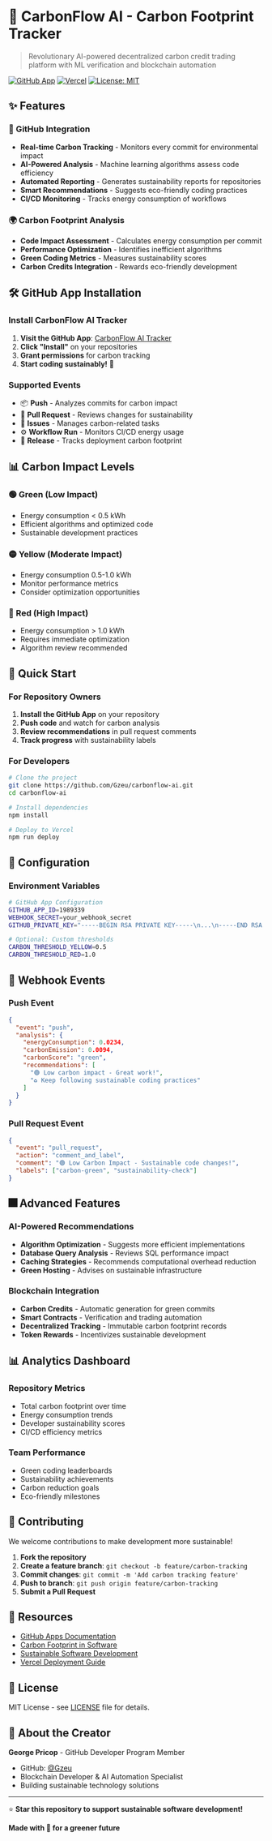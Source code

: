 # 🌱 CarbonFlow AI - Carbon Footprint Tracker

> Revolutionary AI-powered decentralized carbon credit trading platform with ML verification and blockchain automation

[![GitHub App](https://img.shields.io/badge/GitHub-App-blue)](https://github.com/apps/carbonflow-ai-tracker)
[![Vercel](https://img.shields.io/badge/Deployed-Vercel-black)](https://carbonflow-ai.vercel.app)
[![License: MIT](https://img.shields.io/badge/License-MIT-yellow.svg)](https://opensource.org/licenses/MIT)

## ✨ Features

### 🚀 GitHub Integration
- **Real-time Carbon Tracking** - Monitors every commit for environmental impact
- **AI-Powered Analysis** - Machine learning algorithms assess code efficiency
- **Automated Reporting** - Generates sustainability reports for repositories
- **Smart Recommendations** - Suggests eco-friendly coding practices
- **CI/CD Monitoring** - Tracks energy consumption of workflows

### 🌍 Carbon Footprint Analysis
- **Code Impact Assessment** - Calculates energy consumption per commit
- **Performance Optimization** - Identifies inefficient algorithms
- **Green Coding Metrics** - Measures sustainability scores
- **Carbon Credits Integration** - Rewards eco-friendly development

## 🛠️ GitHub App Installation

### Install CarbonFlow AI Tracker

1. **Visit the GitHub App**: [CarbonFlow AI Tracker](https://github.com/apps/carbonflow-ai-tracker)
2. **Click "Install"** on your repositories
3. **Grant permissions** for carbon tracking
4. **Start coding sustainably!** 🌱

### Supported Events

- 📦 **Push** - Analyzes commits for carbon impact
- 🔀 **Pull Request** - Reviews changes for sustainability
- 📝 **Issues** - Manages carbon-related tasks
- ⚙️ **Workflow Run** - Monitors CI/CD energy usage
- 🏦 **Release** - Tracks deployment carbon footprint

## 📊 Carbon Impact Levels

### 🟢 Green (Low Impact)
- Energy consumption < 0.5 kWh
- Efficient algorithms and optimized code
- Sustainable development practices

### 🟡 Yellow (Moderate Impact)
- Energy consumption 0.5-1.0 kWh
- Monitor performance metrics
- Consider optimization opportunities

### 🔴 Red (High Impact)
- Energy consumption > 1.0 kWh
- Requires immediate optimization
- Algorithm review recommended

## 🚀 Quick Start

### For Repository Owners

1. **Install the GitHub App** on your repository
2. **Push code** and watch for carbon analysis
3. **Review recommendations** in pull request comments
4. **Track progress** with sustainability labels

### For Developers

```bash
# Clone the project
git clone https://github.com/Gzeu/carbonflow-ai.git
cd carbonflow-ai

# Install dependencies
npm install

# Deploy to Vercel
npm run deploy
```

## 🔧 Configuration

### Environment Variables

```bash
# GitHub App Configuration
GITHUB_APP_ID=1989339
WEBHOOK_SECRET=your_webhook_secret
GITHUB_PRIVATE_KEY="-----BEGIN RSA PRIVATE KEY-----\n...\n-----END RSA PRIVATE KEY-----"

# Optional: Custom thresholds
CARBON_THRESHOLD_YELLOW=0.5
CARBON_THRESHOLD_RED=1.0
```

## 📡 Webhook Events

### Push Event
```json
{
  "event": "push",
  "analysis": {
    "energyConsumption": 0.0234,
    "carbonEmission": 0.0094,
    "carbonScore": "green",
    "recommendations": [
      "🟢 Low carbon impact - Great work!",
      "♻️ Keep following sustainable coding practices"
    ]
  }
}
```

### Pull Request Event
```json
{
  "event": "pull_request",
  "action": "comment_and_label",
  "comment": "🟢 Low Carbon Impact - Sustainable code changes!",
  "labels": ["carbon-green", "sustainability-check"]
}
```

## 🎆 Advanced Features

### AI-Powered Recommendations
- **Algorithm Optimization** - Suggests more efficient implementations
- **Database Query Analysis** - Reviews SQL performance impact
- **Caching Strategies** - Recommends computational overhead reduction
- **Green Hosting** - Advises on sustainable infrastructure

### Blockchain Integration
- **Carbon Credits** - Automatic generation for green commits
- **Smart Contracts** - Verification and trading automation
- **Decentralized Tracking** - Immutable carbon footprint records
- **Token Rewards** - Incentivizes sustainable development

## 📊 Analytics Dashboard

### Repository Metrics
- Total carbon footprint over time
- Energy consumption trends
- Developer sustainability scores
- CI/CD efficiency metrics

### Team Performance
- Green coding leaderboards
- Sustainability achievements
- Carbon reduction goals
- Eco-friendly milestones

## 🤝 Contributing

We welcome contributions to make development more sustainable!

1. **Fork the repository**
2. **Create a feature branch**: `git checkout -b feature/carbon-tracking`
3. **Commit changes**: `git commit -m 'Add carbon tracking feature'`
4. **Push to branch**: `git push origin feature/carbon-tracking`
5. **Submit a Pull Request**

## 🔗 Resources

- [GitHub Apps Documentation](https://docs.github.com/en/apps)
- [Carbon Footprint in Software](https://www.green-software.foundation/)
- [Sustainable Software Development](https://principles.green/)
- [Vercel Deployment Guide](https://vercel.com/docs)

## 📄 License

MIT License - see [LICENSE](LICENSE) file for details.

## 🎯 About the Creator

**George Pricop** - GitHub Developer Program Member
- GitHub: [@Gzeu](https://github.com/Gzeu)
- Blockchain Developer & AI Automation Specialist
- Building sustainable technology solutions

---

⭐ **Star this repository to support sustainable software development!**

**Made with 🌱 for a greener future**
